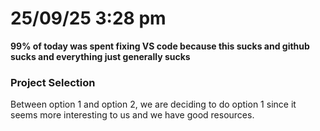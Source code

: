 # 25/09/25 3:28 pm

**99% of today was spent fixing VS code because this sucks and github sucks and everything just generally sucks**

### Project Selection

Between option 1 and option 2, we are deciding to do option 1 since it seems more interesting to us and we have good resources.